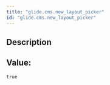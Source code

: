 ```yaml
---
title: "glide.cms.new_layout_picker"
id: "glide.cms.new_layout_picker"
---
```

## Description



## Value: 
```
true
```